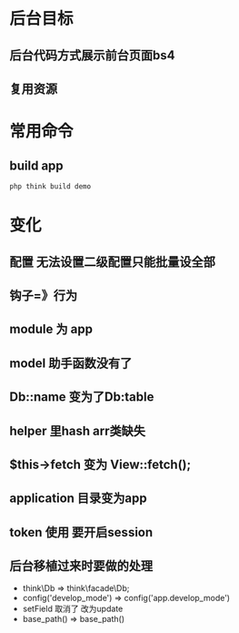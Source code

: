 # 后台目标
## 后台代码方式展示前台页面bs4

## 复用资源

# 常用命令

## build app

```php think build demo```

# 变化

## 配置 无法设置二级配置只能批量设全部

## 钩子=》行为

## module 为 app

## model 助手函数没有了

## Db::name 变为了Db:table

## helper 里hash arr类缺失

## $this->fetch 变为 View::fetch();

## application 目录变为app

## token 使用 要开启session

## 后台移植过来时要做的处理

* think\Db => think\facade\Db;
* config('develop_mode') => config('app.develop_mode')
* setField 取消了 改为update
* base_path() => base_path()